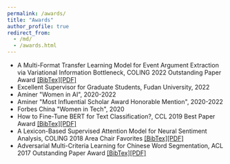 ```yaml
---
permalink: /awards/
title: "Awards"
author_profile: true
redirect_from: 
  - /md/
  - /awards.html
---
```

* A Multi-Format Transfer Learning Model for Event Argument Extraction via Variational Information Bottleneck, COLING 2022 Outstanding Paper Award [[BibTex]](https://aclanthology.org/2022.coling-1.173.bib)[[PDF]](https://aclanthology.org/2022.coling-1.173.pdf)
* Excellent Supervisor for Graduate Students, Fudan University, 2022
* Aminer "Women in AI", 2020-2022
* Aminer "Most Influential Scholar Award Honorable Mention", 2020-2022
* Forbes China "Women in Tech", 2020
* How to Fine-Tune BERT for Text Classification?, CCL 2019 Best Paper Award [[BibTex]](https://dblp.uni-trier.de/rec/journals/corr/abs-1905-05583.html?view=bibtex)[[PDF]](https://arxiv.org/pdf/1905.05583.pdf)
* A Lexicon-Based Supervised Attention Model for Neural Sentiment Analysis, COLING 2018 Area Chair Favorites [[BibTex]](https://aclanthology.org/C18-1074.bib)[[PDF]](https://aclanthology.org/C18-1074.pdf)
* Adversarial Multi-Criteria Learning for Chinese Word Segmentation, ACL 2017 Outstanding Paper Award [[BibTex]](https://aclanthology.org/P17-1110.bib)[[PDF]](https://aclanthology.org/P17-1110.pdf)
